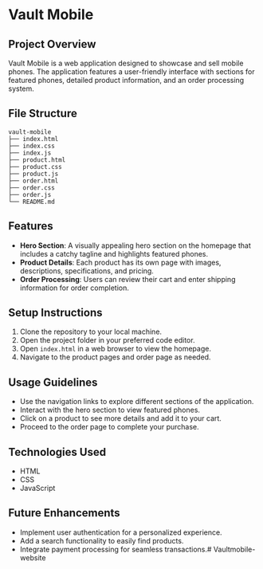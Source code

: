 # Vault Mobile

## Project Overview
Vault Mobile is a web application designed to showcase and sell mobile phones. The application features a user-friendly interface with sections for featured phones, detailed product information, and an order processing system.

## File Structure
```
vault-mobile
├── index.html
├── index.css
├── index.js
├── product.html
├── product.css
├── product.js
├── order.html
├── order.css
├── order.js
└── README.md
```

## Features
- **Hero Section**: A visually appealing hero section on the homepage that includes a catchy tagline and highlights featured phones.
- **Product Details**: Each product has its own page with images, descriptions, specifications, and pricing.
- **Order Processing**: Users can review their cart and enter shipping information for order completion.

## Setup Instructions
1. Clone the repository to your local machine.
2. Open the project folder in your preferred code editor.
3. Open `index.html` in a web browser to view the homepage.
4. Navigate to the product pages and order page as needed.

## Usage Guidelines
- Use the navigation links to explore different sections of the application.
- Interact with the hero section to view featured phones.
- Click on a product to see more details and add it to your cart.
- Proceed to the order page to complete your purchase.

## Technologies Used
- HTML
- CSS
- JavaScript

## Future Enhancements
- Implement user authentication for a personalized experience.
- Add a search functionality to easily find products.
- Integrate payment processing for seamless transactions.#   V a u l t m o b i l e - w e b s i t e  
 